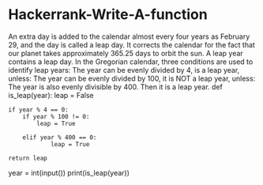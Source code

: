 # Hackerrank-Write-A-function
An extra day is added to the calendar almost every four years as February 29, and the day is called a leap day. It corrects the calendar for the fact that our planet takes approximately 365.25 days to orbit the sun. A leap year contains a leap day.  In the Gregorian calendar, three conditions are used to identify leap years:  The year can be evenly divided by 4, is a leap year, unless: The year can be evenly divided by 100, it is NOT a leap year, unless: The year is also evenly divisible by 400. Then it is a leap year.
def is_leap(year):
    leap = False
    
    if year % 4 == 0:
        if year % 100 != 0:
            leap = True

        elif year % 400 == 0:
                leap = True
    
    return leap

year = int(input())
print(is_leap(year))
